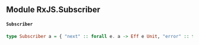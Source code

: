 ## Module RxJS.Subscriber

#### `Subscriber`

``` purescript
type Subscriber a = { "next" :: forall e. a -> Eff e Unit, "error" :: forall e. Error -> Eff e Unit, "completed" :: forall e. Unit -> Eff e Unit }
```


